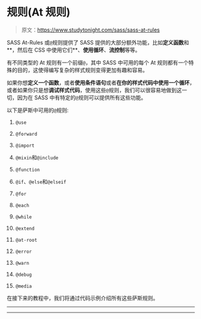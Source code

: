 # 规则(At 规则)

> 原文：<https://www.studytonight.com/sass/sass-at-rules>

SASS At-Rules 或`@`规则提供了 SASS 提供的大部分额外功能，比如**定义函数**和**，然后在 CSS 中使用它们**、**使用循环**、**流控制**等等。

有不同类型的 At 规则有一个前缀`@`，其中 SASS 中可用的每个 At 规则都有一个特殊的目的，这使得编写复杂的样式规则变得更加有趣和容易。

如果你想**定义一个函数**，或者**使用条件语句**或者**在你的样式代码中使用一个循环**，或者如果你只是想**调试样式代码**，使用这些`@`规则，我们可以很容易地做到这一切，因为在 SASS 中有特定的`@`规则可以提供所有这些功能。

以下是萨斯中可用的`@`规则:

1.  `@use`

2.  `@forward`

3.  `@import`

4.  `@mixin`和`@include`

5.  `@function`

6.  `@if`、`@else`和`@elseif`

7.  `@for`

8.  `@each`

9.  `@while`

10.  `@extend`

11.  `@at-root`

12.  `@error`

13.  `@warn`

14.  `@debug`

15.  `@media`

在接下来的教程中，我们将通过代码示例介绍所有这些萨斯规则。

* * *

* * *